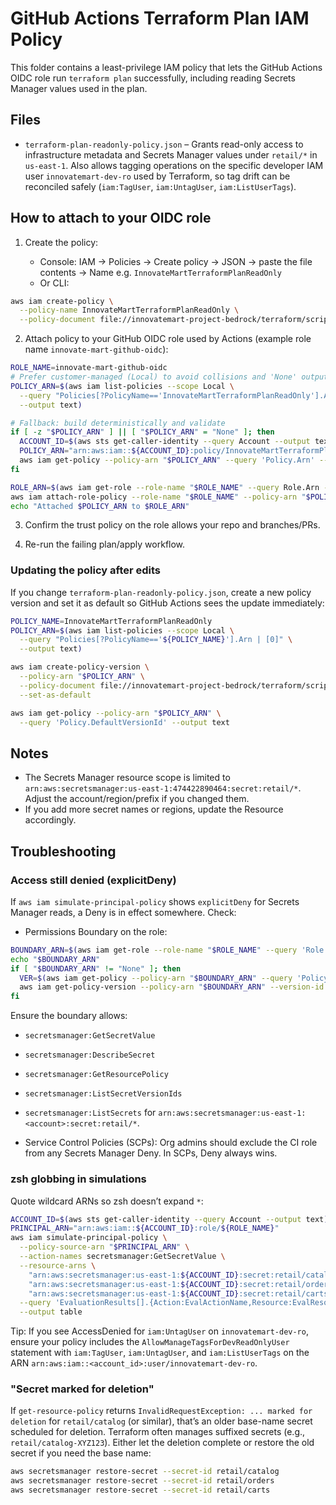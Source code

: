 # GitHub Actions Terraform Plan IAM Policy

This folder contains a least-privilege IAM policy that lets the GitHub Actions OIDC role run `terraform plan` successfully, including reading Secrets Manager values used in the plan.

## Files

- `terraform-plan-readonly-policy.json` – Grants read-only access to infrastructure metadata and Secrets Manager values under `retail/*` in `us-east-1`.
  Also allows tagging operations on the specific developer IAM user `innovatemart-dev-ro` used by Terraform, so tag drift can be reconciled safely (`iam:TagUser`, `iam:UntagUser`, `iam:ListUserTags`).

## How to attach to your OIDC role

1. Create the policy:

   - Console: IAM → Policies → Create policy → JSON → paste the file contents → Name e.g. `InnovateMartTerraformPlanReadOnly`
   - Or CLI:

```bash
aws iam create-policy \
  --policy-name InnovateMartTerraformPlanReadOnly \
  --policy-document file://innovatemart-project-bedrock/terraform/scripts/iam/terraform-plan-readonly-policy.json
```

2. Attach policy to your GitHub OIDC role used by Actions (example role name `innovate-mart-github-oidc`):

```bash
ROLE_NAME=innovate-mart-github-oidc
# Prefer customer-managed (Local) to avoid collisions and 'None' outputs
POLICY_ARN=$(aws iam list-policies --scope Local \
  --query "Policies[?PolicyName=='InnovateMartTerraformPlanReadOnly'].Arn | [0]" \
  --output text)

# Fallback: build deterministically and validate
if [ -z "$POLICY_ARN" ] || [ "$POLICY_ARN" = "None" ]; then
  ACCOUNT_ID=$(aws sts get-caller-identity --query Account --output text)
  POLICY_ARN="arn:aws:iam::${ACCOUNT_ID}:policy/InnovateMartTerraformPlanReadOnly"
  aws iam get-policy --policy-arn "$POLICY_ARN" --query 'Policy.Arn' --output text >/dev/null
fi

ROLE_ARN=$(aws iam get-role --role-name "$ROLE_NAME" --query Role.Arn --output text)
aws iam attach-role-policy --role-name "$ROLE_NAME" --policy-arn "$POLICY_ARN"
echo "Attached $POLICY_ARN to $ROLE_ARN"
```

3. Confirm the trust policy on the role allows your repo and branches/PRs.

4. Re-run the failing plan/apply workflow.

### Updating the policy after edits
If you change `terraform-plan-readonly-policy.json`, create a new policy version and set it as default so GitHub Actions sees the update immediately:

```bash
POLICY_NAME=InnovateMartTerraformPlanReadOnly
POLICY_ARN=$(aws iam list-policies --scope Local \
  --query "Policies[?PolicyName=='${POLICY_NAME}'].Arn | [0]" \
  --output text)

aws iam create-policy-version \
  --policy-arn "$POLICY_ARN" \
  --policy-document file://innovatemart-project-bedrock/terraform/scripts/iam/terraform-plan-readonly-policy.json \
  --set-as-default

aws iam get-policy --policy-arn "$POLICY_ARN" \
  --query 'Policy.DefaultVersionId' --output text
```

## Notes

- The Secrets Manager resource scope is limited to `arn:aws:secretsmanager:us-east-1:474422890464:secret:retail/*`. Adjust the account/region/prefix if you changed them.
- If you add more secret names or regions, update the Resource accordingly.

## Troubleshooting

### Access still denied (explicitDeny)
If `aws iam simulate-principal-policy` shows `explicitDeny` for Secrets Manager reads, a Deny is in effect somewhere. Check:

- Permissions Boundary on the role:

```bash
BOUNDARY_ARN=$(aws iam get-role --role-name "$ROLE_NAME" --query 'Role.PermissionsBoundary.PermissionsBoundaryArn' --output text)
echo "$BOUNDARY_ARN"
if [ "$BOUNDARY_ARN" != "None" ]; then
  VER=$(aws iam get-policy --policy-arn "$BOUNDARY_ARN" --query 'Policy.DefaultVersionId' --output text)
  aws iam get-policy-version --policy-arn "$BOUNDARY_ARN" --version-id "$VER" --query 'PolicyVersion.Document' --output json
fi
```

Ensure the boundary allows:
- `secretsmanager:GetSecretValue`
- `secretsmanager:DescribeSecret`
- `secretsmanager:GetResourcePolicy`
- `secretsmanager:ListSecretVersionIds`
- `secretsmanager:ListSecrets`
for `arn:aws:secretsmanager:us-east-1:<account>:secret:retail/*`.

- Service Control Policies (SCPs): Org admins should exclude the CI role from any Secrets Manager Deny. In SCPs, Deny always wins.

### zsh globbing in simulations
Quote wildcard ARNs so zsh doesn’t expand `*`:

```zsh
ACCOUNT_ID=$(aws sts get-caller-identity --query Account --output text)
PRINCIPAL_ARN="arn:aws:iam::${ACCOUNT_ID}:role/${ROLE_NAME}"
aws iam simulate-principal-policy \
  --policy-source-arn "$PRINCIPAL_ARN" \
  --action-names secretsmanager:GetSecretValue \
  --resource-arns \
    "arn:aws:secretsmanager:us-east-1:${ACCOUNT_ID}:secret:retail/catalog-*" \
    "arn:aws:secretsmanager:us-east-1:${ACCOUNT_ID}:secret:retail/orders-*" \
    "arn:aws:secretsmanager:us-east-1:${ACCOUNT_ID}:secret:retail/carts-*" \
  --query 'EvaluationResults[].{Action:EvalActionName,Resource:EvalResourceName,Decision:EvalDecision}' \
  --output table
```

Tip: If you see AccessDenied for `iam:UntagUser` on `innovatemart-dev-ro`, ensure your policy includes the `AllowManageTagsForDevReadOnlyUser` statement with `iam:TagUser`, `iam:UntagUser`, and `iam:ListUserTags` on the ARN `arn:aws:iam::<account_id>:user/innovatemart-dev-ro`.

### "Secret marked for deletion"
If `get-resource-policy` returns `InvalidRequestException: ... marked for deletion` for `retail/catalog` (or similar), that’s an older base-name secret scheduled for deletion. Terraform often manages suffixed secrets (e.g., `retail/catalog-XYZ123`). Either let the deletion complete or restore the old secret if you need the base name:

```bash
aws secretsmanager restore-secret --secret-id retail/catalog
aws secretsmanager restore-secret --secret-id retail/orders
aws secretsmanager restore-secret --secret-id retail/carts

```
